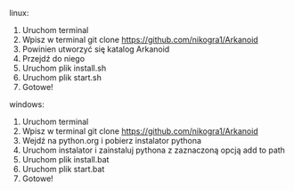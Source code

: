 linux:

1. Uruchom terminal
2. Wpisz w terminal git clone https://github.com/nikogra1/Arkanoid
3. Powinien utworzyć się katalog Arkanoid
4. Przejdź do niego
5. Uruchom plik install.sh
6. Uruchom plik start.sh
7. Gotowe!

windows:

1. Uruchom terminal
2. Wpisz w terminal git clone https://github.com/nikogra1/Arkanoid
3. Wejdź na python.org i pobierz instalator pythona
4. Uruchom instalator i zainstaluj pythona z zaznaczoną opcją add to path
5. Uruchom plik install.bat
6. Uruchom plik start.bat
7. Gotowe!